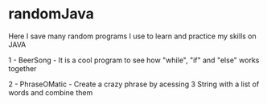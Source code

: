 # randomJava
Here I save many random programs I use to learn and practice my skills on JAVA

1 - BeerSong - It is a cool program to see how "while", "if" and "else" works together

2 - PhraseOMatic - Create a crazy phrase by acessing 3 String with a list of words and combine them
